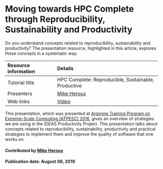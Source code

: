 # Moving towards HPC Complete through Reproducibility, Sustainability and Productivity

Do you understand concepts related to reproducibility, sustainability and productivity? The presentation resource, highlighted in this article, explores these concepts in a systematic way.

Resource information | Details 
:--- | :--- 
Tutorial title  | HPC Complete: Reproducible, Sustainable, Productive 
Presenters | [Mike Heroux](https://github.com/maherou)
Web links | [Video](https://www.youtube.com/watch?v=B_wOVepa_WU&list=PLGj2a3KTwhRb6LNVucPkwdpzg9OHd8jli&index=35) 

This presentation, which was presented at [Argonne Training Program on Extreme-Scale Computing (ATPESC) 2016](https://extremecomputingtraining.anl.gov/archive/atpesc-2016/ "ATPESC 2016 Homepage"), gives an overview of strategies we are using in the IDEAS Productivity Project. This presentation talks about concepts related to reproducibility, sustainability, productivity and practical strategies to implement them and improve the quality of software that one works on.

#### Contributed by [Mike Heroux](https://github.com/maherou)

#### Publication date: August 06, 2019

<!---
Publish: yes
Categories: collaboration, reliability
Topics: strategies for more effective teams, testing
Keywords: advice, strategy, team, reproducibility, productivity, sustainability
Tags: training, video
Level: 2
Prerequisites: defaults
Aggregate: none
--->
